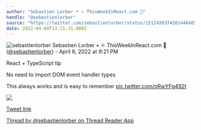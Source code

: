 ```yaml
---
author: "Sebastien Lorber • ⚛️ ThisWeekInReact.com 📨"
handle: "@sebastienlorber"
source: "https://twitter.com/sebastienlorber/status/1512420374201446405"
date: 2022-04-08T13:21:31.000Z
---
```


![sebastienlorber](https://pbs.twimg.com/profile_images/573206276819140608/gKAusMeX_normal.jpeg)
Sebastien Lorber • ⚛️ ThisWeekInReact.com 📨 ([@sebastienlorber](https://twitter.com/sebastienlorber)) - April 8, 2022 at 9:21 PM

React + TypeScript tip

No need to import DOM event handler types

This always works and is easy to remember [pic.twitter.com/oRwYFg492t](https://twitter.com/sebastienlorber/status/1512420374201446405/photo/1)

![](https://pbs.twimg.com/media/FP0yFXbWQAwZowN.jpg)

[Tweet link](https://twitter.com/sebastienlorber/status/1512420374201446405)

[Thread by @sebastienlorber on Thread Reader App](https://threadreaderapp.com/thread/1512420374201446405.html)

